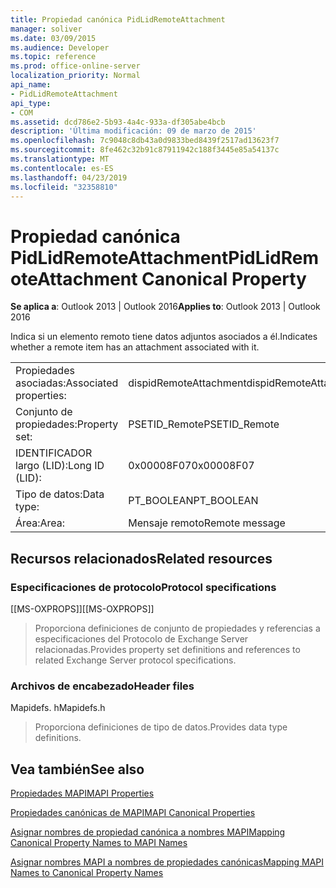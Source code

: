 ```yaml
---
title: Propiedad canónica PidLidRemoteAttachment
manager: soliver
ms.date: 03/09/2015
ms.audience: Developer
ms.topic: reference
ms.prod: office-online-server
localization_priority: Normal
api_name:
- PidLidRemoteAttachment
api_type:
- COM
ms.assetid: dcd786e2-5b93-4a4c-933a-df305abe4bcb
description: 'Última modificación: 09 de marzo de 2015'
ms.openlocfilehash: 7c9048c8db43a0d9833bed8439f2517ad13623f7
ms.sourcegitcommit: 8fe462c32b91c87911942c188f3445e85a54137c
ms.translationtype: MT
ms.contentlocale: es-ES
ms.lasthandoff: 04/23/2019
ms.locfileid: "32358810"
---
```

# <a name="pidlidremoteattachment-canonical-property"></a><span data-ttu-id="f4beb-103">Propiedad canónica PidLidRemoteAttachment</span><span class="sxs-lookup"><span data-stu-id="f4beb-103">PidLidRemoteAttachment Canonical Property</span></span>

  
  
<span data-ttu-id="f4beb-104">**Se aplica a**: Outlook 2013 | Outlook 2016</span><span class="sxs-lookup"><span data-stu-id="f4beb-104">**Applies to**: Outlook 2013 | Outlook 2016</span></span> 
  
<span data-ttu-id="f4beb-105">Indica si un elemento remoto tiene datos adjuntos asociados a él.</span><span class="sxs-lookup"><span data-stu-id="f4beb-105">Indicates whether a remote item has an attachment associated with it.</span></span>
  
|||
|:-----|:-----|
|<span data-ttu-id="f4beb-106">Propiedades asociadas:</span><span class="sxs-lookup"><span data-stu-id="f4beb-106">Associated properties:</span></span>  <br/> |<span data-ttu-id="f4beb-107">dispidRemoteAttachment</span><span class="sxs-lookup"><span data-stu-id="f4beb-107">dispidRemoteAttachment</span></span>  <br/> |
|<span data-ttu-id="f4beb-108">Conjunto de propiedades:</span><span class="sxs-lookup"><span data-stu-id="f4beb-108">Property set:</span></span>  <br/> |<span data-ttu-id="f4beb-109">PSETID_Remote</span><span class="sxs-lookup"><span data-stu-id="f4beb-109">PSETID_Remote</span></span>  <br/> |
|<span data-ttu-id="f4beb-110">IDENTIFICADOR largo (LID):</span><span class="sxs-lookup"><span data-stu-id="f4beb-110">Long ID (LID):</span></span>  <br/> |<span data-ttu-id="f4beb-111">0x00008F07</span><span class="sxs-lookup"><span data-stu-id="f4beb-111">0x00008F07</span></span>  <br/> |
|<span data-ttu-id="f4beb-112">Tipo de datos:</span><span class="sxs-lookup"><span data-stu-id="f4beb-112">Data type:</span></span>  <br/> |<span data-ttu-id="f4beb-113">PT_BOOLEAN</span><span class="sxs-lookup"><span data-stu-id="f4beb-113">PT_BOOLEAN</span></span>  <br/> |
|<span data-ttu-id="f4beb-114">Área:</span><span class="sxs-lookup"><span data-stu-id="f4beb-114">Area:</span></span>  <br/> |<span data-ttu-id="f4beb-115">Mensaje remoto</span><span class="sxs-lookup"><span data-stu-id="f4beb-115">Remote message</span></span>  <br/> |
   
## <a name="related-resources"></a><span data-ttu-id="f4beb-116">Recursos relacionados</span><span class="sxs-lookup"><span data-stu-id="f4beb-116">Related resources</span></span>

### <a name="protocol-specifications"></a><span data-ttu-id="f4beb-117">Especificaciones de protocolo</span><span class="sxs-lookup"><span data-stu-id="f4beb-117">Protocol specifications</span></span>

<span data-ttu-id="f4beb-118">[[MS-OXPROPS]]</span><span class="sxs-lookup"><span data-stu-id="f4beb-118">[[MS-OXPROPS]]</span></span> 
  
> <span data-ttu-id="f4beb-119">Proporciona definiciones de conjunto de propiedades y referencias a especificaciones del Protocolo de Exchange Server relacionadas.</span><span class="sxs-lookup"><span data-stu-id="f4beb-119">Provides property set definitions and references to related Exchange Server protocol specifications.</span></span>
    
### <a name="header-files"></a><span data-ttu-id="f4beb-120">Archivos de encabezado</span><span class="sxs-lookup"><span data-stu-id="f4beb-120">Header files</span></span>

<span data-ttu-id="f4beb-121">Mapidefs. h</span><span class="sxs-lookup"><span data-stu-id="f4beb-121">Mapidefs.h</span></span>
  
> <span data-ttu-id="f4beb-122">Proporciona definiciones de tipo de datos.</span><span class="sxs-lookup"><span data-stu-id="f4beb-122">Provides data type definitions.</span></span>
    
## <a name="see-also"></a><span data-ttu-id="f4beb-123">Vea también</span><span class="sxs-lookup"><span data-stu-id="f4beb-123">See also</span></span>



[<span data-ttu-id="f4beb-124">Propiedades MAPI</span><span class="sxs-lookup"><span data-stu-id="f4beb-124">MAPI Properties</span></span>](mapi-properties.md)
  
[<span data-ttu-id="f4beb-125">Propiedades canónicas de MAPI</span><span class="sxs-lookup"><span data-stu-id="f4beb-125">MAPI Canonical Properties</span></span>](mapi-canonical-properties.md)
  
[<span data-ttu-id="f4beb-126">Asignar nombres de propiedad canónica a nombres MAPI</span><span class="sxs-lookup"><span data-stu-id="f4beb-126">Mapping Canonical Property Names to MAPI Names</span></span>](mapping-canonical-property-names-to-mapi-names.md)
  
[<span data-ttu-id="f4beb-127">Asignar nombres MAPI a nombres de propiedades canónicas</span><span class="sxs-lookup"><span data-stu-id="f4beb-127">Mapping MAPI Names to Canonical Property Names</span></span>](mapping-mapi-names-to-canonical-property-names.md)

